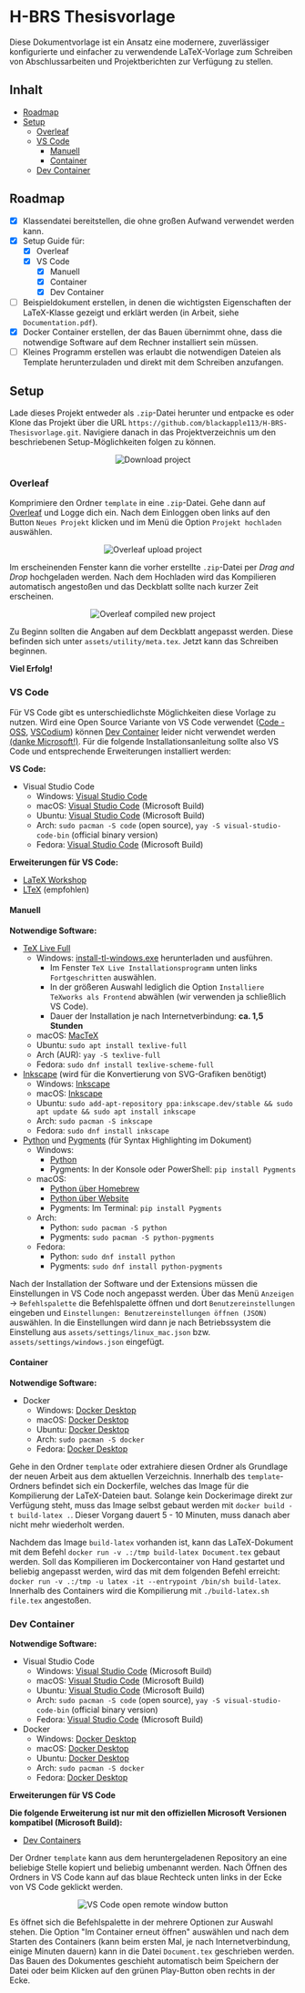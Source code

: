 # H-BRS Thesisvorlage <!-- omit in toc -->

Diese Dokumentvorlage ist ein Ansatz eine modernere, zuverlässiger konfigurierte und einfacher zu verwendende LaTeX-Vorlage zum Schreiben von Abschlussarbeiten und Projektberichten zur Verfügung zu stellen.

## Inhalt <!-- omit in toc -->
- [Roadmap](#roadmap)
- [Setup](#setup)
  - [Overleaf](#overleaf)
  - [VS Code](#vs-code)
    - [Manuell](#manuell)
    - [Container](#container)
  - [Dev Container](#dev-container)

## Roadmap

* [x] Klassendatei bereitstellen, die ohne großen Aufwand verwendet werden kann.
* [x] Setup Guide für:
  * [x] Overleaf
  * [x] VS Code
    * [x] Manuell
    * [x] Container
    * [x] Dev Container
* [ ] Beispieldokument erstellen, in denen die wichtigsten Eigenschaften der LaTeX-Klasse gezeigt und erklärt werden (in Arbeit, siehe `Documentation.pdf`).
* [x] Docker Container erstellen, der das Bauen übernimmt ohne, dass die notwendige Software auf dem Rechner installiert sein müssen.
* [ ] Kleines Programm erstellen was erlaubt die notwendigen Dateien als Template herunterzuladen und direkt mit dem Schreiben anzufangen.

## Setup

Lade dieses Projekt entweder als `.zip`-Datei herunter und entpacke es oder Klone das Projekt über die URL `https://github.com/blackapple113/H-BRS-Thesisvorlage.git`. Navigiere danach in das Projektverzeichnis um den beschriebenen Setup-Möglichkeiten folgen zu können.

<div align="center">

![Download project](assets/images/github_download_project.png)

</div>

### Overleaf
Komprimiere den Ordner `template` in eine `.zip`-Datei. Gehe dann auf [Overleaf](https://overleaf.com) und Logge dich ein. Nach dem Einloggen oben links auf den Button `Neues Projekt` klicken und im Menü die Option `Projekt hochladen` auswählen.

<div align="center">

![Overleaf upload project](assets/images/overleaf_upload_project.png)

</div>

Im erscheinenden Fenster kann die vorher erstellte `.zip`-Datei per *Drag and Drop* hochgeladen werden. Nach dem Hochladen wird das Kompilieren automatisch angestoßen und das Deckblatt sollte nach kurzer Zeit erscheinen.

<div align="center">

![Overleaf compiled new project](asset/../assets/images/overleaf_compiled_new_project.png)

</div>

Zu Beginn sollten die Angaben auf dem Deckblatt angepasst werden. Diese befinden sich unter `assets/utility/meta.tex`. Jetzt kann das Schreiben beginnen. 

**Viel Erfolg!**

### VS Code

Für VS Code gibt es unterschiedlichste Möglichkeiten diese Vorlage zu nutzen. Wird eine Open Source Variante von VS Code verwendet ([Code - OSS](https://github.com/microsoft/vscode), [VSCodium](https://vscodium.com/)) können [Dev Container](https://containers.dev/) leider nicht verwendet werden [(danke Microsoft!)](https://github.com/microsoft/vscode-remote-release/issues/1886#issuecomment-561493608). Für die folgende Installationsanleitung sollte also VS Code und entsprechende Erweiterungen installiert werden:

**VS Code:**
- Visual Studio Code
  - Windows: [Visual Studio Code](https://code.visualstudio.com/)
  - macOS: [Visual Studio Code](https://code.visualstudio.com/) (Microsoft Build)
  - Ubuntu: [Visual Studio Code](https://code.visualstudio.com/) (Microsoft Build)
  - Arch: `sudo pacman -S code` (open source), `yay -S visual-studio-code-bin` (official binary version)
  - Fedora: [Visual Studio Code](https://code.visualstudio.com/) (Microsoft Build)

**Erweiterungen für VS Code:**
- [LaTeX Workshop](https://marketplace.visualstudio.com/items?itemName=James-Yu.latex-workshop)
- [LTeX](https://marketplace.visualstudio.com/items?itemName=valentjn.vscode-ltex) (empfohlen)

#### Manuell

**Notwendige Software:**
- [TeX Live Full](https://tug.org/texlive/)
  - Windows: [install-tl-windows.exe](https://tug.org/texlive/windows.html) herunterladen und ausführen.
    - Im Fenster `TeX Live Installationsprogramm` unten links `Fortgeschritten` auswählen.
    - In der größeren Auswahl lediglich die Option `Installiere TeXworks als Frontend` abwählen (wir verwenden ja schließlich VS Code).
    - Dauer der Installation je nach Internetverbindung: **ca. 1,5 Stunden**
  - macOS: [MacTeX](https://www.tug.org/mactex/mactex-download.html)
  - Ubuntu: `sudo apt install texlive-full`
  - Arch (AUR): `yay -S texlive-full`
  - Fedora: `sudo dnf install texlive-scheme-full`
- [Inkscape](https://inkscape.org/) (wird für die Konvertierung von SVG-Grafiken benötigt)
  - Windows: [Inkscape](https://inkscape.org/)
  - macOS: [Inkscape](https://inkscape.org/)
  - Ubuntu: `sudo add-apt-repository ppa:inkscape.dev/stable && sudo apt update && sudo apt install inkscape`
  - Arch: `sudo pacman -S inkscape`
  - Fedora: `sudo dnf install inkscape`
- [Python](https://www.python.org/) und [Pygments](https://pygments.org/) (für Syntax Highlighting im Dokument)
  - Windows:
    - [Python](https://www.python.org/)
    - Pygments: In der Konsole oder PowerShell: `pip install Pygments`
  - macOS:
    - [Python über Homebrew](https://docs.brew.sh/Homebrew-and-Python)
    - [Python über Website](https://www.python.org/)
    - Pygments: Im Terminal: `pip install Pygments`
  - Arch:
    - Python: `sudo pacman -S python`
    - Pygments: `sudo pacman -S python-pygments`
  - Fedora:
    - Python: `sudo dnf install python`
    - Pygments: `sudo dnf install python-pygments`


<!-- - (eventuell muss noch `biber` über die TeX Live Paketverwaltung heruntergeladen werden mit `tlmgr install biber`) -->

Nach der Installation der Software und der Extensions müssen die Einstellungen in VS Code noch angepasst werden. Über das Menü `Anzeigen` → `Befehlspalette` die Befehlspalette öffnen und dort `Benutzereinstellungen` eingeben und `Einstellungen: Benutzereinstellungen öffnen (JSON)` auswählen. In die Einstellungen wird dann je nach Betriebssystem die Einstellung aus `assets/settings/linux_mac.json` bzw. `assets/settings/windows.json` eingefügt.


#### Container

**Notwendige Software:**
- Docker
  - Windows: [Docker Desktop](https://www.docker.com/products/docker-desktop/)
  - macOS: [Docker Desktop](https://www.docker.com/products/docker-desktop/)
  - Ubuntu: [Docker Desktop](https://www.docker.com/products/docker-desktop/)
  - Arch: `sudo pacman -S docker`
  - Fedora: [Docker Desktop](https://www.docker.com/products/docker-desktop/)

Gehe in den Ordner `template` oder extrahiere diesen Ordner als Grundlage der neuen Arbeit aus dem aktuellen Verzeichnis. Innerhalb des `template`-Ordners befindet sich ein Dockerfile, welches das Image für die Kompilierung der LaTeX-Dateien baut. Solange kein Dockerimage direkt zur Verfügung steht, muss das Image selbst gebaut werden mit `docker build -t build-latex .`. Dieser Vorgang dauert 5 - 10 Minuten, muss danach aber nicht mehr wiederholt werden.

Nachdem das Image `build-latex` vorhanden ist, kann das LaTeX-Dokument mit dem Befehl `docker run -v .:/tmp build-latex Document.tex` gebaut werden. Soll das Kompilieren im Dockercontainer von Hand gestartet und beliebig angepasst werden, wird das mit dem folgenden Befehl erreicht: `docker run -v .:/tmp -u latex -it --entrypoint /bin/sh build-latex`. Innerhalb des Containers wird die Kompilierung mit `./build-latex.sh file.tex` angestoßen.


### Dev Container

**Notwendige Software:**
- Visual Studio Code
  - Windows: [Visual Studio Code](https://code.visualstudio.com/) (Microsoft Build)
  - macOS: [Visual Studio Code](https://code.visualstudio.com/) (Microsoft Build)
  - Ubuntu: [Visual Studio Code](https://code.visualstudio.com/) (Microsoft Build)
  - Arch: `sudo pacman -S code` (open source), `yay -S visual-studio-code-bin` (official binary version)
  - Fedora: [Visual Studio Code](https://code.visualstudio.com/) (Microsoft Build)
- Docker
  - Windows: [Docker Desktop](https://www.docker.com/products/docker-desktop/)
  - macOS: [Docker Desktop](https://www.docker.com/products/docker-desktop/)
  - Ubuntu: [Docker Desktop](https://www.docker.com/products/docker-desktop/)
  - Arch: `sudo pacman -S docker`
  - Fedora: [Docker Desktop](https://www.docker.com/products/docker-desktop/)

**Erweiterungen für VS Code**

**Die folgende Erweiterung ist nur mit den offiziellen Microsoft Versionen kompatibel (Microsoft Build):**
- [Dev Containers](https://marketplace.visualstudio.com/items?itemName=ms-vscode-remote.remote-containers)

Der Ordner `template` kann aus dem heruntergeladenen Repository an eine beliebige Stelle kopiert und beliebig umbenannt werden. Nach Öffnen des Ordners in VS Code kann auf das blaue Rechteck unten links in der Ecke von VS Code geklickt werden.

<div align="center">

![VS Code open remote window button](assets/images/vscode-remote-window-button.png)

</div>

Es öffnet sich die Befehlspalette in der mehrere Optionen zur Auswahl stehen. Die Option "Im Container erneut öffnen" auswählen und nach dem Starten des Containers (kann beim ersten Mal, je nach Internetverbindung, einige Minuten dauern) kann in die Datei `Document.tex` geschrieben werden. Das Bauen des Dokumentes geschieht automatisch beim Speichern der Datei oder beim Klicken auf den grünen Play-Button oben rechts in der Ecke.


<!-- Vor der Verwendung des Templates sollte sichergestellt werden, dass [Inkscape](https://inkscape.org/de/), [Python](https://www.python.org) und das Pythonpaket [Pygments](https://pygments.org/) auf dem System installiert sind.

Danach kann die Ordnerstruktur `template` einfach als Vorlage für das Dokument verwendet werden. `Document.tex` ist die Hauptdatei, in der alles geschrieben oder mit `\input` importiert wird. Ich empfehle die Aufteilung der Kapitel/Abschnitte in einzelne Dateien in den Ordner `chapter`. Als Klassenoption muss mindestens die Sprachangabe `german` oder `english` gegeben werden.

Angaben über den Titel des Dokuments, den Autor usw. finden sich unter `template/assets/utility/meta.tex`. Das muss einmal gesetzt werden und bleibt dann in der Regel fix. Für den Buildprozess sollte `latexmk` verwendet werden.

⚠️ Weitere Informationen für die Verwendung der Klasse folgen im Beispieldokument. ⚠️ -->
